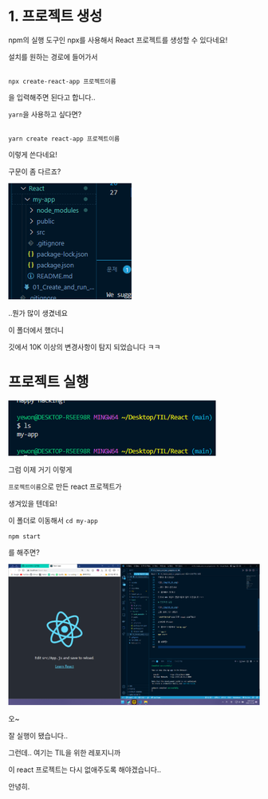 # 1. 프로젝트 생성

npm의 실행 도구인 npx를 사용해서 React 프로젝트를 생성할 수 있다네요!

설치를 원하는 경로에 들어가서

```shell

npx create-react-app 프로젝트이름

```

을 입력해주면 된다고 합니다..

`yarn`을 사용하고 싶다면?

```shell

yarn create react-app 프로젝트이름

```

이렇게 쓴다네요!

구문이 좀 다르죠?

![](./img/01_01.png)

..뭔가 많이 생겼네요

이 폴더에서 했더니

깃에서 10K 이상의 변경사항이 탐지 되었습니다 ㅋㅋ

# 프로젝트 실행

![](./img/01_02.png)

그럼 이제 거기 이렇게

`프로젝트이름`으로 만든 react 프로젝트가

생겨있을 텐데요!

이 폴더로 이동해서 `cd my-app`

```shell
npm start
```

를 해주면?

![](./img/01_03.png)

오~

잘 실행이 됐습니다..

그런데.. 여기는 TIL을 위한 레포지니까

이 react 프로젝트는 다시 없애주도록 해야겠습니다..

안녕히.